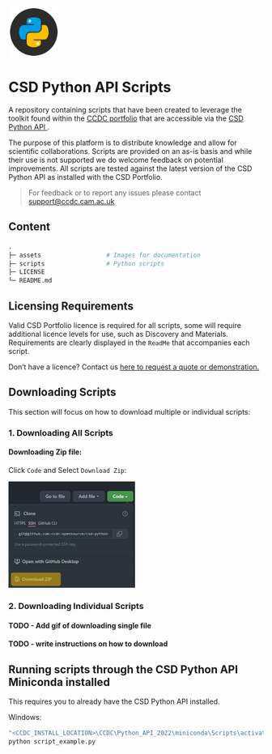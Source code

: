 <img src="assets/csd-python-api-logo.png" width="100px">

# CSD Python API Scripts


A repository containing scripts that have been created to leverage the toolkit found within
the [CCDC portfolio](https://www.ccdc.cam.ac.uk/solutions/) that are accessible via
the [CSD Python API ](https://www.ccdc.cam.ac.uk/solutions/csd-core/components/csd-python-api/).

The purpose of this platform is to distribute knowledge and allow for scientific collaborations. Scripts are provided on an as-is basis and while their use is not supported we do welcome feedback on potential improvements. All scripts are tested against the latest version of the CSD Python API as installed with the CSD Portfolio.

> For feedback or to report any issues please contact [support@ccdc.cam.ac.uk](mailto:support@ccdc.cam.ac.uk)

## Content 

```graphql
.
├─ assets                  # Images for documentation
├─ scripts                 # Python scripts 
├─ LICENSE
└─ README.md
```

## Licensing Requirements 

Valid CSD Portfolio licence is required for all scripts, some will require additional licence levels for use, such as Discovery and Materials. Requirements are clearly displayed in the `ReadMe` that accompanies each script. 

Don’t have a licence? Contact us [here to request a quote or demonstration.](https://www.ccdc.cam.ac.uk/theccdcprofile/contactus/)

## Downloading Scripts

This section will focus on how to download multiple or individual scripts: 

### 1. Downloading All Scripts 


#### Downloading Zip file: 
Click `Code` and Select `Download Zip`:

<img src="assets/download_zip.png" width="250px">


### 2. Downloading Individual Scripts

#### TODO - Add gif of downloading single file
#### TODO - write instructions on how to download


## Running scripts through the CSD Python API Miniconda installed 

This requires you to already have the CSD Python API installed. 

Windows: 
```cmd
"<CCDC_INSTALL_LOCATION>\CCDC\Python_API_2022\miniconda\Scripts\activate.bat"
python script_example.py
```